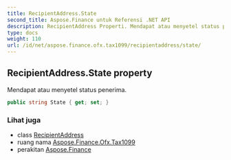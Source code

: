 ```yaml
---
title: RecipientAddress.State
second_title: Aspose.Finance untuk Referensi .NET API
description: RecipientAddress Properti. Mendapat atau menyetel status penerima.
type: docs
weight: 110
url: /id/net/aspose.finance.ofx.tax1099/recipientaddress/state/
---
```

## RecipientAddress.State property

Mendapat atau menyetel status penerima.

```csharp
public string State { get; set; }
```

### Lihat juga

* class [RecipientAddress](../)
* ruang nama [Aspose.Finance.Ofx.Tax1099](../../recipientaddress/)
* perakitan [Aspose.Finance](../../../)


